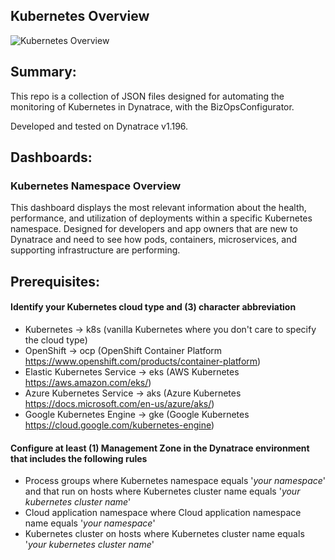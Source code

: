## Kubernetes Overview
![Kubernetes Overview](screenshot_dashboard-kubernetes-namespace.png)

## Summary:
This repo is a collection of JSON files designed for automating the monitoring of Kubernetes in Dynatrace, with the BizOpsConfigurator.

Developed and tested on Dynatrace v1.196.

## Dashboards:
### Kubernetes Namespace Overview
This dashboard displays the most relevant information about the health, performance, and utilization of deployments within a specific Kubernetes namespace.  Designed for developers and app owners that are new to Dynatrace and need to see how pods, containers, microservices, and supporting infrastructure are performing.

## Prerequisites:
#### Identify your Kubernetes cloud type and (3) character abbreviation
  * Kubernetes -> k8s (vanilla Kubernetes where you don't care to specify the cloud type)
  * OpenShift -> ocp (OpenShift Container Platform https://www.openshift.com/products/container-platform)
  * Elastic Kubernetes Service -> eks (AWS Kubernetes https://aws.amazon.com/eks/)
  * Azure Kubernetes Service -> aks (Azure Kubernetes https://docs.microsoft.com/en-us/azure/aks/)
  * Google Kubernetes Engine -> gke (Google Kubernetes https://cloud.google.com/kubernetes-engine)
#### Configure at least (1) Management Zone in the Dynatrace environment that includes the following rules
  * Process groups where Kubernetes namespace equals '*your namespace*' and that run on hosts where Kubernetes cluster name equals '*your kubernetes cluster name*'
  * Cloud application namespace where Cloud application namespace name equals '*your namespace*'
  * Kubernetes cluster on hosts where Kubernetes cluster name equals '*your kubernetes cluster name*'
